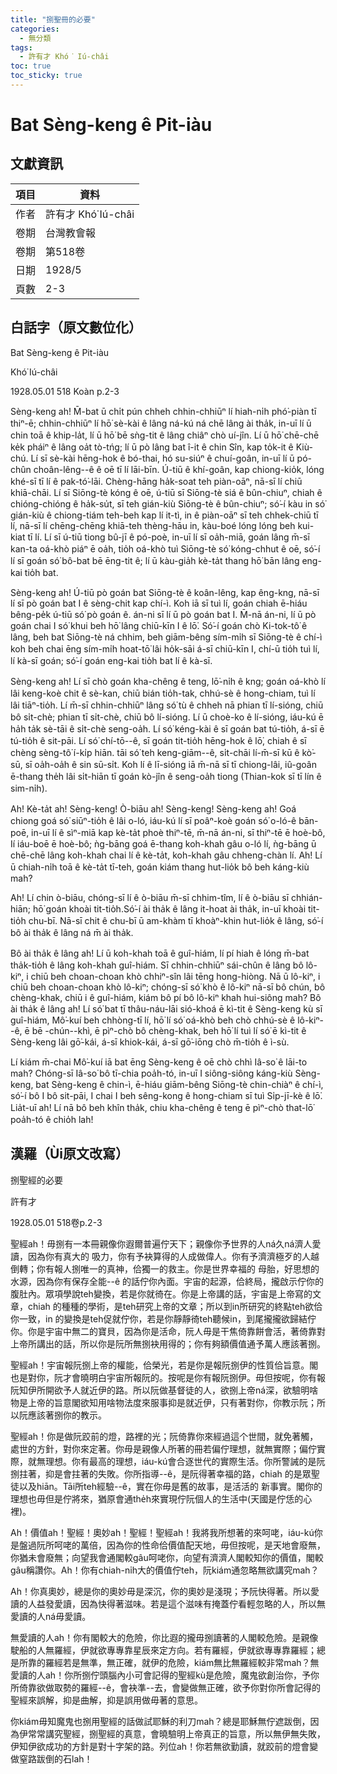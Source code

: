 ```yaml
---
title: "捌聖冊的必要"
categories:
  - 無分類
tags:
  - 許有才 Khó͘ Iú-châi
toc: true
toc_sticky: true
---
```


# Bat Sèng-keng ê Pit-iàu

## 文獻資訊

| 項目 | 資料 |
|---|---|
| 作者 | 許有才 Khó͘ Iú-châi |
| 卷期 | 台灣教會報 |
| 卷期 | 第518卷 |
| 日期 | 1928/5 |
| 頁數 | 2-3 |

## 白話字（原文數位化）

Bat Sèng-keng ê Pit-iàu

Khó͘ Iú-châi

1928.05.01 518 Koàn p.2-3

Sèng-keng ah! M̄-bat ū chi̍t pún chheh chhin-chhiūⁿ lí hiah-ni̍h phó͘-piàn tī thiⁿ-ē; chhin-chhiūⁿ lí hō͘ sè-kài ê lâng ná-kú ná chē lâng ài tha̍k, in-uī lí ū chin toā ê khip-la̍t, lí ū hō͘ bē sǹg-tit ê lâng chiâⁿ chò uí-jîn. Lí ū hō͘ chē-chē ke̍k pháiⁿ ê lâng oa̍t tò-tńg; lí ū pò lâng bat î-it ê chin Sîn, kap to̍k-it ê Kiù-chú. Lí sī sè-kài hēng-hok ê bó-thai, hó su-siúⁿ ê chuí-goân, in-uī lí ū pó-chûn choân-lêng--ê ê oē tī lí lāi-bīn. Ú-tiū ê khí-goân, kap chiong-kio̍k, lóng khé-sī tī lí ê pak-tó͘-lāi. Chèng-hāng ha̍k-soat teh piàn-oāⁿ, nā-sī lí chiū khiā-chāi. Lí sī Siōng-tè kóng ê oē, ú-tiū sī Siōng-tè siá ê bûn-chiuⁿ, chiah ê chióng-chióng ê ha̍k-su̍t, sī teh gián-kiù Siōng-tè ê bûn-chiuⁿ; só͘-í kàu in só͘ gián-kiù ê chiong-tiám teh-beh kap lí it-tì, in ê piàn-oāⁿ sī teh chhek-chiū tī lí, nā-sī lí chēng-chēng khiā-teh thèng-hāu in, kàu-boé lóng lóng beh kui-kiat tī lí. Lí sī ú-tiū tiong bû-jī ê pó-poè, in-uī lí sī oa̍h-miā, goán lâng m̄-sī kan-ta oá-khò piáⁿ ē oa̍h, tio̍h oá-khò tuì Siōng-tè só͘ kóng-chhut ê oē, só͘-í lí sī goán só͘ bô-bat bē ēng-tit ê; lí ū kàu-gia̍h kè-ta̍t thang hō͘ bān lâng eng-kai tio̍h bat.

Sèng-keng ah! Ú-tiū pò goán bat Siōng-tè ê koân-lêng, kap êng-kng, nā-sī lí sī pò goán bat I ê sèng-chit kap chí-ì. Koh iā sī tuì lí, goán chiah ē-hiáu bêng-pe̍k ú-tiū só͘ pò goán ê. án-ni sī lí ū pò goán bat I. M̄-nā án-ni, lí ū pò goán chai I só͘ khui beh hō͘ lâng chiū-kīn I ê lō͘. Só͘-í goán chò Ki-tok-tô͘ ê lâng, beh bat Siōng-tè ná chhim, beh giām-bêng sím-mi̍h sī Siōng-tè ê chí-ì koh beh chai ēng sím-mi̍h hoat-tō͘ lâi ho̍k-sāi á-sī chiū-kīn I, chí-ū tio̍h tuì lí, lí kà-sī goán; só͘-í goán eng-kai tio̍h bat lí ê kà-sī.

Sèng-keng ah! Lí sī chò goán kha-chêng ê teng, lō͘-ni̍h ê kng; goán oá-khò lí lâi keng-koè chit ê sè-kan, chiū bián tio̍h-tak, chhú-sè ê hong-chiam, tuì lí lâi tiāⁿ-tio̍h. Lí m̄-sī chhin-chhiūⁿ lâng só͘ tù ê chheh nā phian tī lí-sióng, chiū bô si̍t-chè; phian tī si̍t-chè, chiū bô lí-sióng. Lí ū choè-ko ê lí-sióng, iáu-kú ē ha̍h ta̍k sè-tāi ê si̍t-chè seng-oa̍h. Lí só͘ kéng-kài ê sī goán bat tú-tio̍h, á-sī ē tú-tio̍h ê sit-pāi. Lí só͘ chí-tō--ê, sī goán tit-tio̍h hēng-hok ê lō͘, chiah ê sī chèng sèng-tô͘ í-ki̍p hiān. tāi só͘ teh keng-giām--ê, si̍t-chāi lí-m̄-sī kū ê kò͘-sū, sī oa̍h-oa̍h ê sin sū-si̍t. Koh lí ê lī-sióng iā m̄-nā sī tī chiong-lâi, iû-goân ē-thang the̍h lâi si̍t-hiān tī goán kò-jîn ê seng-oa̍h tiong (Thian-kok sī tī lín ê sim-ni̍h).

Ah! Kè-ta̍t ah! Sèng-keng! Ò-biāu ah! Sèng-keng! Sèng-keng ah! Goá chiong goá só͘ siūⁿ-tio̍h ê lâi o-ló, iáu-kú lí sī poâⁿ-koè goán só͘ o-ló-ê bān-poē, in-uī lí ê sìⁿ-miā kap kè-ta̍t phoè thiⁿ-tē, m̄-nā án-ni, sī thiⁿ-tē ē hoè-bô, Ií iáu-boē ē hoè-bô; ǹg-bāng goá ē-thang koh-khah gâu o-ló lí, ǹg-bāng ū chē-chē lâng koh-khah chai lí ê kè-ta̍t, koh-khah gâu chheng-chàn lí. Ah! Lí ū chiah-ni̍h toā ê kè-ta̍t tī-teh, goán kiám thang hut-lio̍k bô beh káng-kiù mah?

Ah! Lí chin ò-biāu, chóng-sī lí ê ò-biāu m̄-sī chhim-tîm, lí ê ò-biāu sī chhián-hiān; hō͘ goán khoài tit-tio̍h.Só͘-í ài tha̍k ê lâng it-hoat ài tha̍k, in-uī khoài tit-tio̍h chu-bī. Nā-sī chit ê chu-bī ū am-khàm tī khoàⁿ-khin hut-lio̍k ê lâng, só͘-í bô ài tha̍k ê lâng ná m̄ ài tha̍k.

Bô ài tha̍k ê lâng ah! Lí ū koh-khah toā ê guî-hiám, lí pí hiah ê lóng m̄-bat tha̍k-tio̍h ê lâng koh-khah guî-hiám. Sī chhin-chhiūⁿ sái-chûn ê lâng bô lô-kiⁿ, i chiū beh choan-choan khò chhiⁿ-sîn lâi tēng hong-hiòng. Nā ū lô-kiⁿ, i chiū beh choan-choan khò lô-kiⁿ; chóng-sī só͘ khò ê lô-kiⁿ nā-sī bô chún, bô chèng-khak, chiū i ê guî-hiám, kiám bô pí bô lô-kiⁿ khah hui-siông mah? Bô ài tha̍k ê lâng ah! Lí só͘ bat tī thâu-náu-lāi sió-khoá ē kì-tit ê Sèng-keng kù sī guî-hiám, Mô͘-kuí beh chhòng-tī lí, hō͘ lí só͘ oá-khò beh chò chhú-sè ê lô-kiⁿ--ê, ē bē -chún--khì, ē pìⁿ-chò bô chèng-khak, beh hō͘ lí tuì lí só͘ ē kì-tit ê Sèng-keng lâi gō͘-kái, á-sī khiok-kái, á-sī gō͘-iōng chò m̄-tio̍h ê ì-sù.

Lí kiám m̄-chai Mô͘-kuí iā bat ēng Sèng-keng ê oē chò chhì Iâ-so͘ ê lāi-to mah? Chóng-sī Iâ-so͘ bô tī-chia poa̍h-tó, in-uī I siông-siông káng-kiù Sèng-keng, bat Sèng-keng ê chin-ì, ē-hiáu giām-bêng Siōng-tè chin-chiàⁿ ê chí-ì, só͘-í bô I bô sit-pāi, I chai I beh sêng-kong ê hong-chiam sī tuì Si̍p-jī-kè ê lō͘. Lia̍t-uī ah! Lí nā bô beh khîn tha̍k, chiu kha-chêng ê teng ē pìⁿ-chò that-lō͘ poa̍h-tó ê chio̍h lah!

## 漢羅（Ùi原文改寫）

捌聖經的必要

許有才

1928.05.01 518卷p.2-3

聖經ah！毋捌有一本冊親像你遐爾普遍佇天下；親像你予世界的人ná久ná濟人愛讀，因為你有真大的 吸力，你有予袂算得的人成做偉人。你有予濟濟極歹的人越倒轉；你有報人捌唯一的真神，佮獨一的救主。你是世界幸福的 母胎，好思想的水源，因為你有保存全能--ê 的話佇你內面。宇宙的起源，佮終局，攏啟示佇你的腹肚內。眾項學說teh變換，若是你就徛在。你是上帝講的話，宇宙是上帝寫的文章，chiah 的種種的學術，是teh研究上帝的文章；所以到in所研究的終點teh欲佮你一致，in 的變換是teh促就佇你，若是你靜靜徛teh聽候in，到尾攏攏欲歸結佇你。你是宇宙中無二的寶貝，因為你是活命，阮人毋是干焦倚靠餅會活，著倚靠對上帝所講出的話，所以你是阮所無捌袂用得的；你有夠額價值通予萬人應該著捌。

聖經ah！宇宙報阮捌上帝的權能，佮榮光，若是你是報阮捌伊的性質佮旨意。閣也是對你，阮才會曉明白宇宙所報阮的。按呢是你有報阮捌伊。毋但按呢，你有報阮知伊所開欲予人就近伊的路。所以阮做基督徒的人，欲捌上帝ná深，欲驗明啥物是上帝的旨意閣欲知用啥物法度來服事抑是就近伊，只有著對你，你教示阮；所以阮應該著捌你的教示。

聖經ah！你是做阮跤前的燈，路裡的光；阮倚靠你來經過這个世間，就免著觸，處世的方針，對你來定著。你毋是親像人所著的冊若偏佇理想，就無實際；偏佇實際，就無理想。你有最高的理想，iáu-kú會合逐世代的實際生活。你所警誡的是阮捌拄著，抑是會拄著的失敗。你所指導--ê，是阮得著幸福的路，chiah 的是眾聖徒以及hiān。Tāi所teh經驗--ê，實在你毋是舊的故事，是活活的 新事實。閣你的 理想也毋但是佇將來，猶原會通the̍h來實現佇阮個人的生活中(天國是佇恁的心裡)。

Ah！價值ah！聖經！奧妙ah！聖經！聖經ah！我將我所想著的來呵咾，iáu-kú你是盤過阮所呵咾的萬倍，因為你的性命佮價值配天地，毋但按呢，是天地會廢無，你猶未會廢無；向望我會通閣較gâu呵咾你，向望有濟濟人閣較知你的價值，閣較gâu稱讚你。Ah！你有chiah-ni̍h大的價值佇teh，阮kiám通忽略無欲講究mah？

Ah！你真奧妙，總是你的奧妙毋是深沉，你的奧妙是淺現；予阮快得著。所以愛讀的人益發愛讀，因為快得著滋味。若是這个滋味有掩蓋佇看輕忽略的人，所以無愛讀的人ná毋愛讀。

無愛讀的人ah！你有閣較大的危險，你比遐的攏毋捌讀著的人閣較危險。是親像駛船的人無羅經，伊就欲專專靠星辰來定方向。若有羅經，伊就欲專專靠羅經；總是所靠的羅經若是無準，無正確，就伊的危險，kiám無比無羅經較非常mah？無愛讀的人ah！你所捌佇頭腦內小可會記得的聖經kù是危險，魔鬼欲創治你，予你所倚靠欲做取勢的羅經--ê，會袂準--去，會變做無正確，欲予你對你所會記得的聖經來誤解，抑是曲解，抑是誤用做毋著的意思。

你kiám毋知魔鬼也捌用聖經的話做試耶穌的利刀mah？總是耶穌無佇遮跋倒，因為伊常常講究聖經，捌聖經的真意，會曉驗明上帝真正的旨意，所以無伊無失敗，伊知伊欲成功的方針是對十字架的路。列位ah！你若無欲勤讀，就跤前的燈會變做窒路跋倒的石lah！
